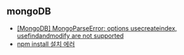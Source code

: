 ## mongoDB
- [[MongoDB] MongoParseError: options usecreateindex, usefindandmodify are not supported](./연결에러.md)
- [npm install 설치 에러](./설치에러.md)
